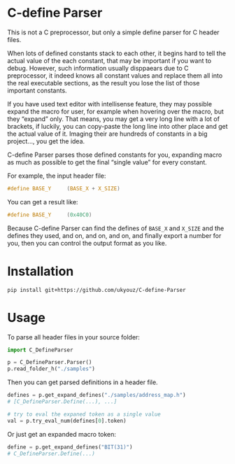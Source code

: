# C-define Parser

This is not a C preprocessor, but only a simple define parser for C header files.

When lots of defined constants stack to each other, it begins hard to tell the actual value of the each constant, that may be important if you want to debug. However, such information usually disppaears due to C preprocessor, it indeed knows all constant values and replace them all into the real executable sections, as the result you lose the list of those important constants.

If you have used text editor with intellisense feature, they may possible expand the macro for user, for example when hovering over the macro, but they “expand” only. That means, you may get a very long line with a lot of brackets, if luckily, you can copy-paste the long line into other place and get the actual value of it. Imaging their are hundreds of constants in a big project…, you get the idea.

C-define Parser parses those defined constants for you, expanding macro as much as possible to get the final “single value” for every constant.

For example, the input header file:

```c
#define BASE_Y     (BASE_X + X_SIZE)
```

You can get a result like:

```c
#define BASE_Y     (0x40C0)
```

Because C-define Parser can find the defines of `BASE_X` and `X_SIZE` and the defines they used, and on, and on, and on, and finally export a number for you, then you can control the output format as you like.

# Installation

`pip install git+https://github.com/ukyouz/C-define-Parser`

# Usage

To parse all header files in your source folder:

```python
import C_DefineParser

p = C_DefineParser.Parser()
p.read_folder_h("./samples")
```

Then you can get parsed definitions in a header file.

```python
defines = p.get_expand_defines("./samples/address_map.h")
# [C_DefineParser.Define(...), ...]

# try to eval the expaned token as a single value
val = p.try_eval_num(defines[0].token)
```

Or just get an expanded macro token:

```python
define = p.get_expand_defines("BIT(31)")
# C_DefineParser.Define(...)
```